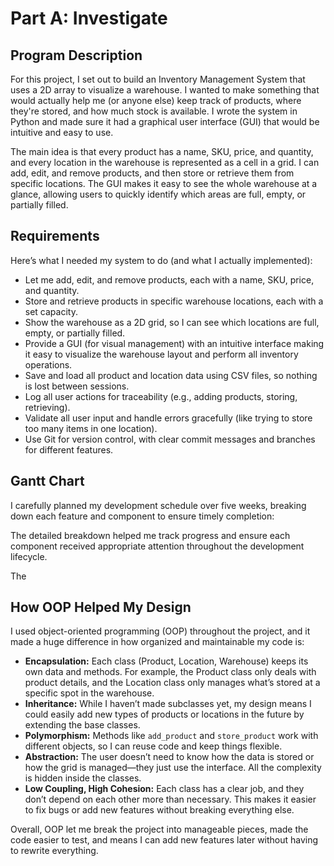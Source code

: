 # Part A: Investigate

## Program Description

For this project, I set out to build an Inventory Management System that uses a 2D array to visualize a warehouse. I wanted to make something that would actually help me (or anyone else) keep track of products, where they're stored, and how much stock is available. I wrote the system in Python and made sure it had a graphical user interface (GUI) that would be intuitive and easy to use.

The main idea is that every product has a name, SKU, price, and quantity, and every location in the warehouse is represented as a cell in a grid. I can add, edit, and remove products, and then store or retrieve them from specific locations. The GUI makes it easy to see the whole warehouse at a glance, allowing users to quickly identify which areas are full, empty, or partially filled.

## Requirements

Here’s what I needed my system to do (and what I actually implemented):

- Let me add, edit, and remove products, each with a name, SKU, price, and quantity.
- Store and retrieve products in specific warehouse locations, each with a set capacity.
- Show the warehouse as a 2D grid, so I can see which locations are full, empty, or partially filled.
- Provide a GUI (for visual management) with an intuitive interface making it easy to visualize the warehouse layout and perform all inventory operations.
- Save and load all product and location data using CSV files, so nothing is lost between sessions.
- Log all user actions for traceability (e.g., adding products, storing, retrieving).
- Validate all user input and handle errors gracefully (like trying to store too many items in one location).
- Use Git for version control, with clear commit messages and branches for different features.

## Gantt Chart

I carefully planned my development schedule over five weeks, breaking down each feature and component to ensure timely completion:

The detailed breakdown helped me track progress and ensure each component received appropriate attention throughout the development lifecycle.

The 

## How OOP Helped My Design

I used object-oriented programming (OOP) throughout the project, and it made a huge difference in how organized and maintainable my code is:

- **Encapsulation:** Each class (Product, Location, Warehouse) keeps its own data and methods. For example, the Product class only deals with product details, and the Location class only manages what’s stored at a specific spot in the warehouse.
- **Inheritance:** While I haven’t made subclasses yet, my design means I could easily add new types of products or locations in the future by extending the base classes.
- **Polymorphism:** Methods like `add_product` and `store_product` work with different objects, so I can reuse code and keep things flexible.
- **Abstraction:** The user doesn’t need to know how the data is stored or how the grid is managed—they just use the interface. All the complexity is hidden inside the classes.
- **Low Coupling, High Cohesion:** Each class has a clear job, and they don’t depend on each other more than necessary. This makes it easier to fix bugs or add new features without breaking everything else.

Overall, OOP let me break the project into manageable pieces, made the code easier to test, and means I can add new features later without having to rewrite everything.
